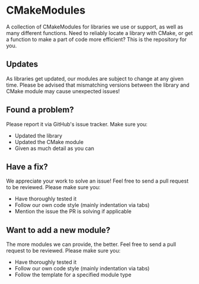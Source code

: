 # CMakeModules
A collection of CMakeModules for libraries we use or support, as well as many different functions.  Need to reliably locate a library with CMake, or get a function to make a part of code more efficient?  This is the repository for you.

## Updates
As libraries get updated, our modules are subject to change at any given time.  Please be advised that mismatching versions between the library and CMake module may cause unexpected issues!

## Found a problem?
Please report it via GitHub's issue tracker.  Make sure you:

- Updated the library
- Updated the CMake module
- Given as much detail as you can

## Have a fix?
We appreciate your work to solve an issue!  Feel free to send a pull request to be reviewed.  Please make sure you:

- Have thoroughly tested it
- Follow our own code style (mainly indentation via tabs)
- Mention the issue the PR is solving if applicable

## Want to add a new module?
The more modules we can provide, the better.  Feel free to send a pull request to be reviewed.  Please make sure you:

- Have thoroughly tested it
- Follow our own code style (mainly indentation via tabs)
- Follow the template for a specified module type

